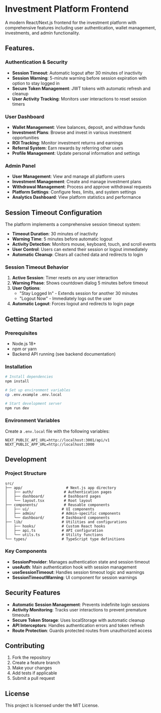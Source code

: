 # Investment Platform Frontend

A modern React/Next.js frontend for the investment platform with comprehensive features including user authentication, wallet management, investments, and admin functionality.

## Features.

### Authentication & Security
- **Session Timeout**: Automatic logout after 30 minutes of inactivity
- **Session Warning**: 5-minute warning before session expiration with option to stay logged in
- **Secure Token Management**: JWT tokens with automatic refresh and cleanup
- **User Activity Tracking**: Monitors user interactions to reset session timers

### User Dashboard
- **Wallet Management**: View balances, deposit, and withdraw funds
- **Investment Plans**: Browse and invest in various investment opportunities
- **ROI Tracking**: Monitor investment returns and earnings
- **Referral System**: Earn rewards by referring other users
- **Profile Management**: Update personal information and settings

### Admin Panel
- **User Management**: View and manage all platform users
- **Investment Management**: Create and manage investment plans
- **Withdrawal Management**: Process and approve withdrawal requests
- **Platform Settings**: Configure fees, limits, and system settings
- **Analytics Dashboard**: View platform statistics and performance

## Session Timeout Configuration

The platform implements a comprehensive session timeout system:

- **Timeout Duration**: 30 minutes of inactivity
- **Warning Time**: 5 minutes before automatic logout
- **Activity Detection**: Monitors mouse, keyboard, touch, and scroll events
- **User Control**: Users can extend their session or logout immediately
- **Automatic Cleanup**: Clears all cached data and redirects to login

### Session Timeout Behavior

1. **Active Session**: Timer resets on any user interaction
2. **Warning Phase**: Shows countdown dialog 5 minutes before timeout
3. **User Options**: 
   - "Stay Logged In" - Extends session for another 30 minutes
   - "Logout Now" - Immediately logs out the user
4. **Automatic Logout**: Forces logout and redirects to login page

## Getting Started

### Prerequisites
- Node.js 18+ 
- npm or yarn
- Backend API running (see backend documentation)

### Installation

```bash
# Install dependencies
npm install

# Set up environment variables
cp .env.example .env.local

# Start development server
npm run dev
```

### Environment Variables

Create a `.env.local` file with the following variables:

```env
NEXT_PUBLIC_API_URL=http://localhost:3001/api/v1
NEXT_PUBLIC_APP_URL=http://localhost:3000
```

## Development

### Project Structure

```
src/
├── app/                    # Next.js app directory
│   ├── auth/              # Authentication pages
│   ├── dashboard/         # Dashboard pages
│   └── layout.tsx         # Root layout
├── components/            # Reusable components
│   ├── ui/               # UI components
│   ├── admin/            # Admin-specific components
│   └── dashboard/        # Dashboard components
├── lib/                  # Utilities and configurations
│   ├── hooks/            # Custom React hooks
│   ├── api.ts            # API configuration
│   └── utils.ts          # Utility functions
└── types/                # TypeScript type definitions
```

### Key Components

- **SessionProvider**: Manages authentication state and session timeout
- **useAuth**: Main authentication hook with session management
- **useSessionTimeout**: Handles session timeout logic and warnings
- **SessionTimeoutWarning**: UI component for session warnings

## Security Features

- **Automatic Session Management**: Prevents indefinite login sessions
- **Activity Monitoring**: Tracks user interactions to prevent premature timeouts
- **Secure Token Storage**: Uses localStorage with automatic cleanup
- **API Interceptors**: Handles authentication errors and token refresh
- **Route Protection**: Guards protected routes from unauthorized access

## Contributing

1. Fork the repository
2. Create a feature branch
3. Make your changes
4. Add tests if applicable
5. Submit a pull request

## License

This project is licensed under the MIT License. 